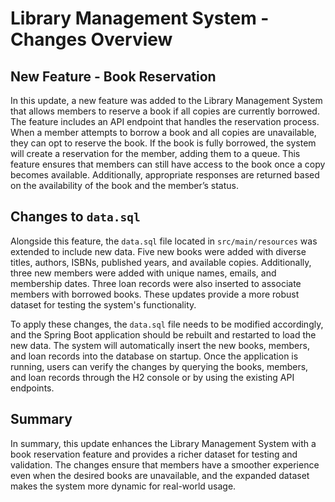 # Library Management System - Changes Overview

## New Feature - Book Reservation

In this update, a new feature was added to the Library Management System that allows members to reserve a book if all copies are currently borrowed. The feature includes an API endpoint that handles the reservation process. When a member attempts to borrow a book and all copies are unavailable, they can opt to reserve the book. If the book is fully borrowed, the system will create a reservation for the member, adding them to a queue. This feature ensures that members can still have access to the book once a copy becomes available. Additionally, appropriate responses are returned based on the availability of the book and the member’s status.

## Changes to `data.sql`

Alongside this feature, the `data.sql` file located in `src/main/resources` was extended to include new data. Five new books were added with diverse titles, authors, ISBNs, published years, and available copies. Additionally, three new members were added with unique names, emails, and membership dates. Three loan records were also inserted to associate members with borrowed books. These updates provide a more robust dataset for testing the system's functionality.

To apply these changes, the `data.sql` file needs to be modified accordingly, and the Spring Boot application should be rebuilt and restarted to load the new data. The system will automatically insert the new books, members, and loan records into the database on startup. Once the application is running, users can verify the changes by querying the books, members, and loan records through the H2 console or by using the existing API endpoints.

## Summary

In summary, this update enhances the Library Management System with a book reservation feature and provides a richer dataset for testing and validation. The changes ensure that members have a smoother experience even when the desired books are unavailable, and the expanded dataset makes the system more dynamic for real-world usage.
